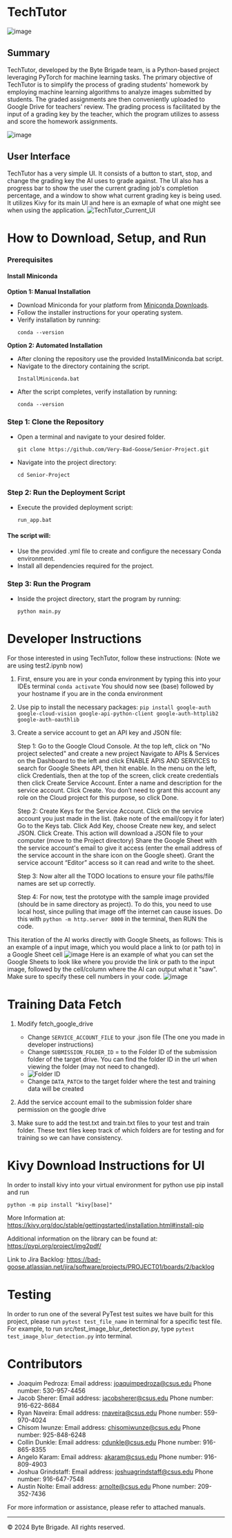 # TechTutor

![image](https://github.com/Very-Bad-Goose/Senior-Project/assets/71528875/bbd8112f-7414-4646-b828-abc9ef22a103)


## Summary
TechTutor, developed by the Byte Brigade team, is a Python-based project leveraging PyTorch for machine learning tasks. The primary objective of TechTutor is to simplify the process of grading students' homework by employing machine learning algorithms to analyze images submitted by students. The graded assignments are then conveniently uploaded to Google Drive for teachers' review. The grading process is facilitated by the input of a grading key by the teacher, which the program utilizes to assess and score the homework assignments.

![image](https://github.com/user-attachments/assets/4fbade32-7dc4-43e9-9bc9-babdcff9fdb7)




## User Interface
TechTutor has a very simple UI. It consists of a button to start, stop, and change the grading key the AI uses to grade against. The UI also has a progress bar to show the user the current grading job's completion percentage, and a window to show what current grading key is being used. It utilizes Kivy for its main UI and here is an exmaple of what one might see when using the application.
![TechTutor_Current_UI](https://github.com/Very-Bad-Goose/Senior-Project/assets/149719462/8c753d70-3487-4f2c-94a4-06c9c37d8716)


# How to Download, Setup, and Run

### Prerequisites

#### Install Miniconda
**Option 1: Manual Installation**
- Download Miniconda for your platform from [Miniconda Downloads](https://docs.conda.io/en/latest/miniconda.html).
- Follow the installer instructions for your operating system.
- Verify installation by running:
  ```
  conda --version
  ```
**Option 2: Automated Installation**
- After cloning the repository use the provided InstallMiniconda.bat script.
- Navigate to the directory containing the script.
  ```
  InstallMiniconda.bat
  ```
- After the script completes, verify installation by running:
  ```
  conda --version
  ```
### Step 1: Clone the Repository
- Open a terminal and navigate to your desired folder.
  ```
  git clone https://github.com/Very-Bad-Goose/Senior-Project.git
  ```
- Navigate into the project directory:
  ```
  cd Senior-Project
  ```
### Step 2: Run the Deployment Script
- Execute the provided deployment script:
  ```
  run_app.bat
  ```
#### The script will:
- Use the provided .yml file to create and configure the necessary Conda environment.
- Install all dependencies required for the project.

### Step 3: Run the Program
- Inside the project directory, start the program by running:
  ```
  python main.py
  ```

# Developer Instructions

For those interested in using TechTutor, follow these instructions: (Note we are using test2.ipynb now)
1. First, ensure you are in your conda environment by typing this into your IDEs terminal
        `conda activate`
   You should now see (base) followed by your hostname if you are in the conda environment
2. Use pip to install the necessary packages:
   ```pip install google-auth google-cloud-vision google-api-python-client google-auth-httplib2 google-auth-oauthlib```
3. Create a service account to get an API key and JSON file:

   Step 1:
        Go to the Google Cloud Console.
        At the top left, click on "No project selected" and create a new project
        Navigate to APIs & Services on the Dashboard to the left and click ENABLE APIS AND SERVICES to search for Google Sheets API, then hit enable.
        In the menu on the left, click Credentials, then at the top of the screen, click create credentials then
        click Create Service Account.
        Enter a name and description for the service account. Click Create.
        You don’t need to grant this account any role on the Cloud project for this purpose, so click Done.

   Step 2:
        Create Keys for the Service Account.
        Click on the service account you just made in the list. (take note of the email/copy it for later)
        Go to the Keys tab.
        Click Add Key, choose Create new key, and select JSON. Click Create.
        This action will download a JSON file to your computer (move to the Project directory)
        Share the Google Sheet with the service account's email to give it access
        (enter the email address of the service account in the share icon on the Google sheet). 
        Grant the service account “Editor” access so it can read and write to the sheet.
   
   Step 3:
        Now alter all the TODO locations to ensure your file paths/file names are set up correctly.

   Step 4:
        For now, test the prototype with the sample image provided (should be in same directory as project).
        To do this, you need to use local host, since pulling that image off the internet can cause issues.
        Do this with ```python -m http.server 8000``` in the terminal, then RUN the code.
   
This iteration of the AI works directly with Google Sheets, as follows:
This is an example of a input image, which you would place a link to (or path to) in a Google Sheet cell
![image](https://github.com/Very-Bad-Goose/Senior-Project/blob/main/src/assests/dogcat.png)
Here is an example of what you can set the Google Sheets to look like where you provide the link or path to the input
image, followed by the cell/column where the AI can output what it "saw". Make sure to specify these cell numbers in your code.
![image](https://github.com/Very-Bad-Goose/Senior-Project/blob/main/src/assests/googleSheetsView.png)

# Training Data Fetch
1. Modify fetch_google_drive
   
   * Change `SERVICE_ACCOUNT_FILE` to your .json file (The one you made in developer instructions)
   * Change `SUBMISSION_FOLDER_ID` = to the Folder ID of the submission folder of the target drive. You can find the folder ID in the url when viewing the folder (may not need to changed).
   * ![Folder ID](https://github.com/user-attachments/assets/f1390b0c-151a-46b4-a2c0-5e9eba3c899e)
   * Change `DATA_PATCH` to the target folder where the test and training data will be created

2. Add the service account email to the submission folder share permission on the google drive
3. Make sure to add the test.txt and train.txt files to your test and train folder. These text files keep track of which folders are for testing and for training so we can have consistency.


# Kivy Download Instructions for UI
In order to install kivy into your virtual environment for python use pip install and run

```python -m pip install "kivy[base]"```

More Information at: https://kivy.org/doc/stable/gettingstarted/installation.html#install-pip

Additional information on the library can be found at: https://pypi.org/project/img2pdf/

Link to Jira Backlog: https://bad-goose.atlassian.net/jira/software/projects/PROJECT01/boards/2/backlog
# Testing

In order to run one of the several PyTest test suites we have built for this project, please run ```pytest test_file_name``` in terminal for a specific test file. For example, to run src/test_image_blur_detection.py, type ```pytest test_image_blur_detection.py``` into terminal.

# Contributors

- Joaquim Pedroza: Email address: joaquimpedroza@csus.edu Phone number: 530-957-4456 
- Jacob Sherer: Email address: jacobsherer@csus.edu Phone number: 916-622-8684 
- Ryan Naveira: Email address: rnaveira@csus.edu Phone number: 559-970-4024 
- Chisom Iwunze: Email address: chisomiwunze@csus.edu Phone number: 925-848-6248
- Collin Dunkle: Email address: cdunkle@csus.edu Phone number: 916-865-8355 
- Angelo Karam: Email address: akaram@csus.edu Phone number: 916-809-4903 
- Joshua Grindstaff: Email address: joshuagrindstaff@csus.edu Phone number: 916-647-7548 
- Austin Nolte: Email address: arnolte@csus.edu Phone number: 209-352-7436 


For more information or assistance, please refer to attached manuals.

---

© 2024 Byte Brigade. All rights reserved.
